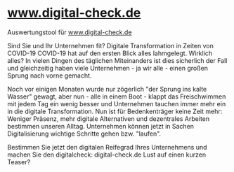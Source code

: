 # www.digital-check.de
Auswertungstool für www.digital-check.de 

Sind Sie und Ihr Unternehmen fit?
Digitale Transformation in Zeiten von COVID-19 
COVID-19 hat auf den ersten Blick alles lahmgelegt. Wirklich alles? In vielen Dingen des täglichen Miteinanders ist dies sicherlich der Fall und gleichzeitig haben viele Unternehmen - ja wir alle - einen großen Sprung nach vorne gemacht. 

Noch vor einigen Monaten wurde nur zögerlich "der Sprung ins kalte Wasser" gewagt, aber nun - alle in einem Boot - klappt das Freischwimmen mit jedem Tag ein wenig besser und Unternehmen tauchen immer mehr ein in die digitale Transformation. Nun ist für Bedenkenträger keine Zeit mehr: Weniger Präsenz, mehr digitale Alternativen und dezentrales Arbeiten bestimmen unseren Alltag. Unternehmen können jetzt in Sachen Digitalisierung wichtige Schritte gehen bzw. "laufen".

Bestimmen Sie jetzt den digitalen Reifegrad Ihres Unternehmens und machen Sie den digitalcheck: digital-check.de
Lust auf einen kurzen Teaser? 
